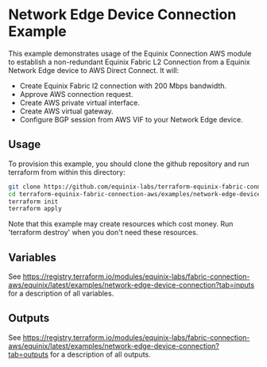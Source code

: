 # Network Edge Device Connection Example

This example demonstrates usage of the Equinix Connection AWS module to establish a non-redundant Equinix Fabric L2 Connection from a Equinix Network Edge device to AWS Direct Connect. It will:

- Create Equinix Fabric l2 connection with 200 Mbps bandwidth.
- Approve AWS connection request.
- Create AWS private virtual interface.
- Create AWS virtual gateway.
- Configure BGP session from AWS VIF to your Network Edge device.

## Usage

To provision this example, you should clone the github repository and run terraform from within this directory:

```bash
git clone https://github.com/equinix-labs/terraform-equinix-fabric-connection-aws.git
cd terraform-equinix-fabric-connection-aws/examples/network-edge-device-connection
terraform init
terraform apply
```

Note that this example may create resources which cost money. Run 'terraform destroy' when you don't need these resources.

## Variables

See <https://registry.terraform.io/modules/equinix-labs/fabric-connection-aws/equinix/latest/examples/network-edge-device-connection?tab=inputs> for a description of all variables.

## Outputs

See <https://registry.terraform.io/modules/equinix-labs/fabric-connection-aws/equinix/latest/examples/network-edge-device-connection?tab=outputs> for a description of all outputs.
